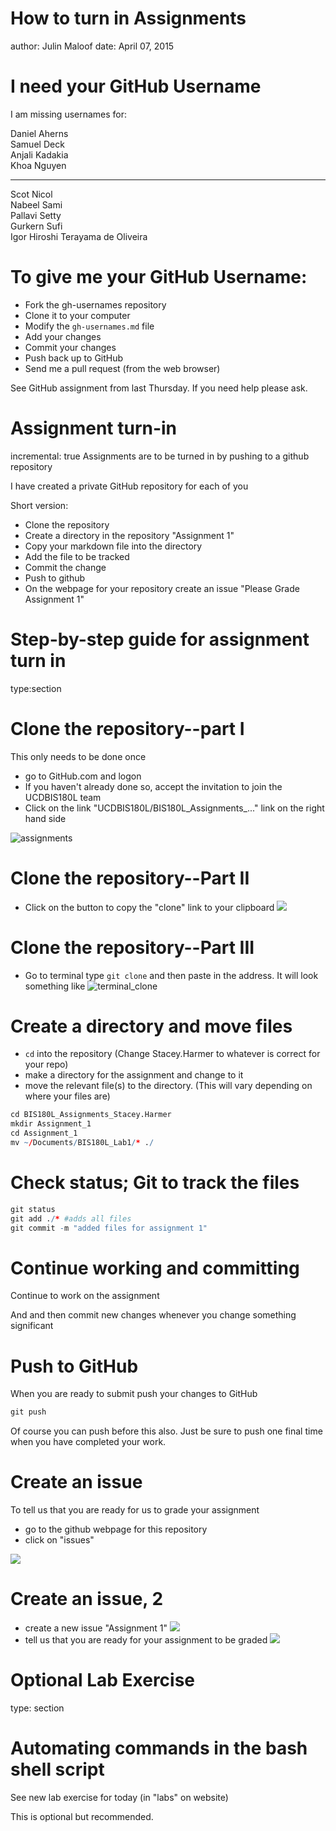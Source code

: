 How to turn in Assignments
========================================================
author: Julin Maloof
date: April 07, 2015

I need your GitHub Username
========================================================

I am missing usernames for:

Daniel Aherns    
Samuel Deck  
Anjali Kadakia  
Khoa Nguyen 
***
Scot Nicol  
Nabeel Sami  
Pallavi Setty  
Gurkern Sufi  
Igor Hiroshi Terayama de Oliveira

To give me your GitHub Username:
========================================================

* Fork the gh-usernames repository
* Clone it to your computer
* Modify the `gh-usernames.md` file
* Add your changes
* Commit your changes
* Push back up to GitHub
* Send me a pull request (from the web browser)

See GitHub assignment from last Thursday.  If you need help please ask.

Assignment turn-in
========================================================
incremental: true
Assignments are to be turned in by pushing to a github repository

I have created a private GitHub repository for each of you

Short version:
* Clone the repository
* Create a directory in the repository "Assignment 1"
* Copy your markdown file into the directory
* Add the file to be tracked
* Commit the change
* Push to github
* On the webpage for your repository create an issue "Please Grade Assignment 1"

Step-by-step guide for assignment turn in
===================
type:section

Clone the repository--part I
=====================

This only needs to be done once
* go to GitHub.com and logon
* If you haven't already done so, accept the invitation to join the UCDBIS180L team
* Click on the link "UCDBIS180L/BIS180L_Assignments_..." link on the right hand side

![assignments](git_clone_1.png)

Clone the repository--Part II
==============================

* Click on the button to copy the "clone" link to your clipboard
![](git_clone_2.png)

Clone the repository--Part III
===============================
* Go to terminal type `git clone` and then paste in the address.  It will look something like
![terminal_clone](git_clone_3.png)

Create a directory and move files
=================================

* `cd` into the repository (Change Stacey.Harmer to whatever is correct for your repo)
* make a directory for the assignment and change to it
* move the relevant file(s) to the directory.  (This will vary depending on where your files are)


```r
cd BIS180L_Assignments_Stacey.Harmer
mkdir Assignment_1 
cd Assignment_1
mv ~/Documents/BIS180L_Lab1/* ./
```

Check status; Git to track the files
====================================


```r
git status
git add ./* #adds all files
git commit -m "added files for assignment 1"
```

Continue working and committing
================================

Continue to work on the assignment

And and then commit new changes whenever you change something significant

Push to GitHub
==============

When you are ready to submit push your changes to GitHub


```r
git push
```

Of course you can push before this also.  Just be sure to push one final time when you have completed your work.

Create an issue
===============

To tell us that you are ready for us to grade your assignment
* go to the github webpage for this repository
* click on "issues"

![](git_issues_1.png)

Create an issue, 2
=====================

* create a new issue "Assignment 1"
![](git_issues_2.png)
* tell us that you are ready for your assignment to be graded
![](git_issues_3.png)

Optional Lab Exercise
====================
type: section

Automating commands in the bash shell script
============================================
See new lab exercise for today (in "labs" on website)

This is optional but recommended.






